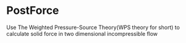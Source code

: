 # PostForce
Use The Weighted Pressure-Source Theory(WPS theory for short) to calculate solid force in two dimensional incompressible flow 
